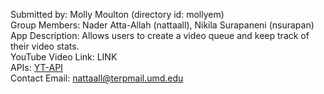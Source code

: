 Submitted by: Molly Moulton (directory id: mollyem)\
Group Members: Nader Atta-Allah (nattaall), Nikila Surapaneni (nsurapan)\
App Description: Allows users to create a video queue and keep track of their video stats.\
YouTube Video Link: LINK\
APIs: [YT-API](https://discord.com/channels/1114785947133935646/1114785947591135274/1317961680348778586)\
Contact Email:  nattaall@terpmail.umd.edu